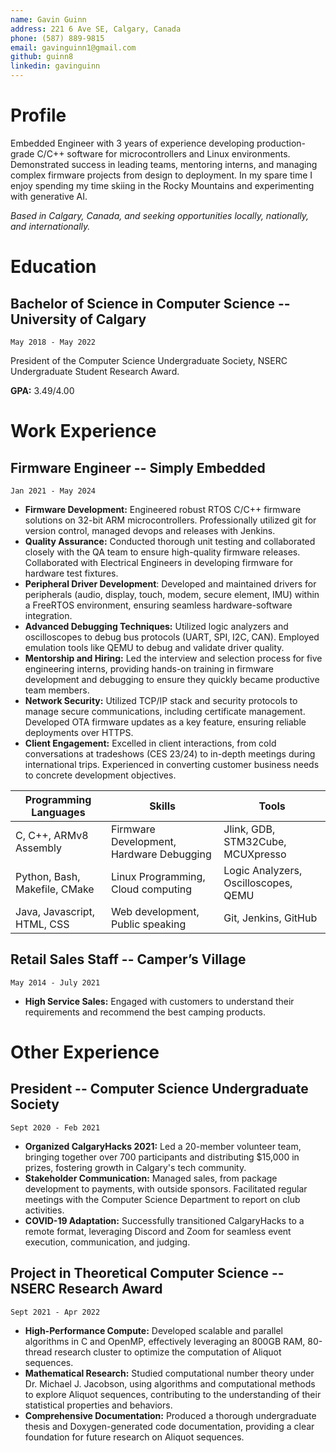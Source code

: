 ```yaml
---
name: Gavin Guinn
address: 221 6 Ave SE, Calgary, Canada
phone: (587) 889-9815
email: gavinguinn1@gmail.com
github: guinn8
linkedin: gavinguinn
---
```


# Profile

Embedded Engineer with 3 years of experience developing production-grade C/C++ software for microcontrollers and Linux environments. Demonstrated success in leading teams, mentoring interns, and managing complex firmware projects from design to deployment. In my spare time I enjoy spending my time skiing in the Rocky Mountains and experimenting with generative AI.

*Based in Calgary, Canada, and seeking opportunities locally, nationally, and internationally.*

# Education

## Bachelor of Science in Computer Science -- University of Calgary

    May 2018 - May 2022

President of the Computer Science Undergraduate Society, NSERC Undergraduate Student Research Award.

**GPA:** 3.49/4.00

# Work Experience

## Firmware Engineer -- Simply Embedded  

    Jan 2021 - May 2024

- **Firmware Development:** Engineered robust RTOS C/C++ firmware solutions on 32-bit ARM microcontrollers. Professionally utilized git for version control, managed devops and releases with Jenkins.
- **Quality Assurance:** Conducted thorough unit testing and collaborated closely with the QA team to ensure high-quality firmware releases. Collaborated with Electrical Engineers in developing firmware for hardware test fixtures.
- **Peripheral Driver Development**: Developed and maintained drivers for peripherals (audio, display, touch, modem, secure element, IMU) within a FreeRTOS environment, ensuring seamless hardware-software integration.
- **Advanced Debugging Techniques:** Utilized logic analyzers and oscilloscopes to debug bus protocols (UART, SPI, I2C, CAN). Employed emulation tools like QEMU to debug and validate driver quality.
- **Mentorship and Hiring:** Led the interview and selection process for five engineering interns, providing hands-on training in  firmware development and debugging to ensure they quickly became productive team members.
- **Network Security:** Utilized TCP/IP stack and security protocols to manage secure communications, including certificate management. Developed OTA firmware updates as a key feature, ensuring reliable deployments over HTTPS.
- **Client Engagement:** Excelled in client interactions, from cold conversations at tradeshows (CES 23/24) to in-depth meetings during international trips. Experienced in converting customer business needs to concrete development objectives.

| **Programming Languages**     | **Skills**                               | **Tools**                            |
| ----------------------------- | ---------------------------------------- | ------------------------------------ |
| C, C++, ARMv8 Assembly        | Firmware Development, Hardware Debugging | Jlink, GDB, STM32Cube, MCUXpresso    |
| Python, Bash, Makefile, CMake | Linux Programming, Cloud computing       | Logic Analyzers, Oscilloscopes, QEMU |
| Java, Javascript, HTML, CSS   | Web development, Public speaking         | Git, Jenkins, GitHub                 |

## Retail Sales Staff -- Camper’s Village

    May 2014 - July 2021

- **High Service Sales:** Engaged with customers to understand their requirements and recommend the best camping products.

# Other Experience

## President -- Computer Science Undergraduate Society

    Sept 2020 - Feb 2021

- **Organized CalgaryHacks 2021:** Led a 20-member volunteer team, bringing together over 700 participants and distributing $15,000 in prizes, fostering growth in Calgary's tech community.
- **Stakeholder Communication:** Managed sales, from package development to payments, with outside sponsors. Facilitated regular meetings with the Computer Science Department to report on club activities.
- **COVID-19 Adaptation:** Successfully transitioned CalgaryHacks to a remote format, leveraging Discord and Zoom for seamless event execution, communication, and judging.

## Project in Theoretical Computer Science -- NSERC Research Award  

    Sept 2021 - Apr 2022

- **High-Performance Compute:** Developed scalable and parallel algorithms in C and OpenMP, effectively leveraging an 800GB RAM, 80-thread research cluster to optimize the computation of Aliquot sequences.
- **Mathematical Research:** Studied computational number theory under  Dr. Michael J. Jacobson, using algorithms and computational methods to explore Aliquot sequences, contributing to the understanding of their statistical properties and behaviors.
- **Comprehensive Documentation:** Produced a thorough undergraduate thesis and Doxygen-generated code documentation, providing a clear foundation for future research on Aliquot sequences.


